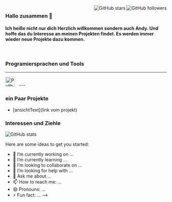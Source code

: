 <img align="right" src="https://img.shields.io/github/followers/AndySchw?style=social" alt="GitHub followers">
<img align="right" src="https://img.shields.io/github/stars/AndySchw?style=social" alt="GitHub stars">

### Hallo zusammen 👋
#### Ich heiße nicht nur dich Herzlich willkommen sondern auch Andy. Und hoffe das du Interesse an meinen Projekten findet. Es werden immer wieder neue Projekte dazu kommen.

</br>

### Programiersprachen und Tools

---
<img align="left" alt="Python" width="30px" style="padding-right:10px;" src="https://cdn.jsdelivr.net/gh/devicons/devicon/icons/docker/docker-original.svg"/>

</br>
---


### ein Paar Projekte
 - [ansichtText](link vom projekt)


### Interessen und Ziehle




![GitHub stats](https://github-readme-stats.vercel.app/api?username=AndySchw&show_icons=true&theme=radical)

Here are some ideas to get you started:

- 🔭 I’m currently working on ...
- 🌱 I’m currently learning ...
- 👯 I’m looking to collaborate on ...
- 🤔 I’m looking for help with ...
- 💬 Ask me about ...
- 📫 How to reach me: ...
- 😄 Pronouns: ...
- ⚡ Fun fact: ...
-->
